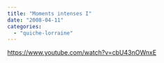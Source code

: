 ```yaml
---
title: "Moments intenses I"
date: "2008-04-11"
categories: 
  - "quiche-lorraine"
---
```


https://www.youtube.com/watch?v=cbU43nOWnxE

